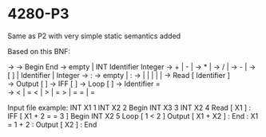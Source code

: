 # 4280-P3
Same as P2 with very  simple static semantics added

Based on this BNF:

<program>  ->     <vars> <block>
<block>       ->      Begin <vars> <stats> End
<vars>         ->      empty | INT Identifier Integer <vars> 
<expr>        ->      <A> + <expr> | <A> - <expr> | <A>
<A>             ->        <N> * <A> | <N>
<N>             ->       <M> / <N> | <M>
<M>              ->     - <M> |  <R>
<R>              ->      [ <expr> ] | Identifier | Integer
<stats>         ->      <stat> : <mStat>
<mStat>       ->      empty |  <stat>  :  <mStat>
<stat>           ->      <in> | <out> | <block> | <if> | <loop> | <assign>
<in>              ->      Read [ Identifier ]  
<out>            ->      Output [ <expr> ]
<if>               ->      IFF [ <expr> <RO> <expr> ] <stat>
<loop>          ->      Loop [ <expr> <RO> <expr> ] <stat>
<assign>       ->      Identifier  = <expr>  
<RO>            ->      < | = <  | >  | = > | =  =  |   =                    

Input file example:
INT X1 1
INT X2 2
Begin
  INT X3 3
  INT X2 4
  Read [ X1 ] :
  IFF [ X1 + 2 = = 3 ]
  Begin
    INT X2 5
    Loop [ 1 < 2 ]
      Output [ X1 + X2 ] :
  End :
  X1 = 1 + 2 :
  Output [ X2 ] :
End
